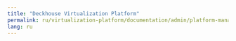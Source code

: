 ```yaml
---
title: "Deckhouse Virtualization Platform"
permalink: ru/virtualization-platform/documentation/admin/platform-management/storage/supported-storage.html
lang: ru
---
```

